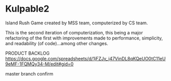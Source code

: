 # Kulpable2

Island Rush Game created by MSS team, computerized by CS team.

This is the second iteration of computerization, this being a major refactoring of the first with improvements made to
performance, simplicity, and readability (of code)...among other changes.


PRODUCT BACKLOG
https://docs.google.com/spreadsheets/d/1jFZJv_j47VinDL8qKQeUO0tC11eU9eMF-1FQMQy34-M/edit#gid=0

master branch confirm